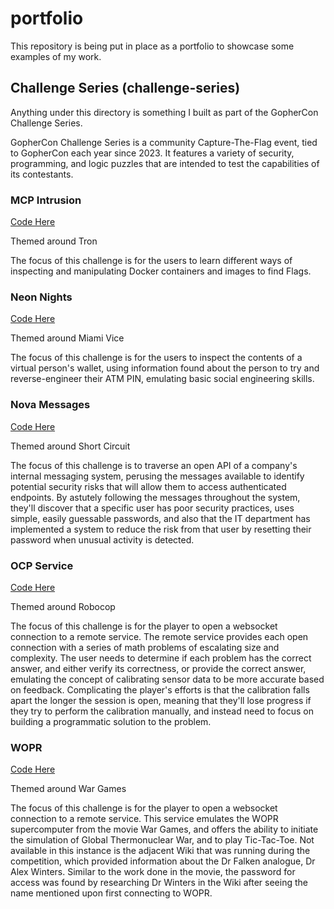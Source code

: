 # portfolio
This repository is being put in place as a portfolio to showcase some examples of my work.

## Challenge Series (challenge-series)

Anything under this directory is something I built as part of the GopherCon Challenge Series.

GopherCon Challenge Series is a community Capture-The-Flag event, tied to GopherCon each year since 2023. It features a variety of security, programming, and logic puzzles that are intended to test the capabilities of its contestants.

### MCP Intrusion

[Code Here](challenge-series/mcp-intrusion/)

Themed around Tron

The focus of this challenge is for the users to learn different ways of inspecting and manipulating Docker containers and images to find Flags.

### Neon Nights

[Code Here](challenge-series/neon-nights/)

Themed around Miami Vice

The focus of this challenge is for the users to inspect the contents of a virtual person's wallet, using information found about the person to try and reverse-engineer their ATM PIN, emulating basic social engineering skills.

### Nova Messages

[Code Here](challenge-series/nova-messages/)

Themed around Short Circuit

The focus of this challenge is to traverse an open API of a company's internal messaging system, perusing the messages available to identify potential security risks that will allow them to access authenticated endpoints. By astutely following the messages throughout the system, they'll discover that a specific user has poor security practices, uses simple, easily guessable passwords, and also that the IT department has implemented a system to reduce the risk from that user by resetting their password when unusual activity is detected. 

### OCP Service

[Code Here](challenge-series/ocp-service/)

Themed around Robocop

The focus of this challenge is for the player to open a websocket connection to a remote service. The remote service provides each open connection with a series of math problems of escalating size and complexity. The user needs to determine if each problem has the correct answer, and either verify its correctness, or provide the correct answer, emulating the concept of calibrating sensor data to be more accurate based on feedback. Complicating the player's efforts is that the calibration falls apart the longer the session is open, meaning that they'll lose progress if they try to perform the calibration manually, and instead need to focus on building a programmatic solution to the problem.

### WOPR

[Code Here](challenge-series/wopr/)

Themed around War Games

The focus of this challenge is for the player to open a websocket connection to a remote service. This service emulates the WOPR supercomputer from the movie War Games, and offers the ability to initiate the simulation of Global Thermonuclear War, and to play Tic-Tac-Toe.
Not available in this instance is the adjacent Wiki that was running during the competition, which provided information about the Dr Falken analogue, Dr Alex Winters. Similar to the work done in the movie, the password for access was found by researching Dr Winters in the Wiki after seeing the name mentioned upon first connecting to WOPR.